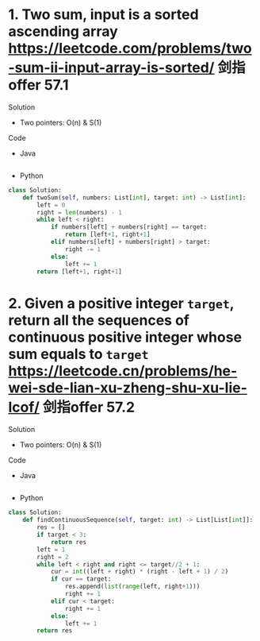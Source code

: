 # 1. Two sum, input is a sorted ascending array https://leetcode.com/problems/two-sum-ii-input-array-is-sorted/ 剑指offer 57.1

Solution

- Two pointers: O(n) & S(1)

Code

- Java

```java

```

- Python

```python
class Solution:
    def twoSum(self, numbers: List[int], target: int) -> List[int]:
        left = 0
        right = len(numbers) - 1
        while left < right:
            if numbers[left] + numbers[right] == target:
                return [left+1, right+1]
            elif numbers[left] + numbers[right] > target:
                right -= 1
            else:
                left += 1
        return [left+1, right+1]
```

# 2. Given a positive integer `target`, return all the sequences of continuous positive integer whose sum equals to `target` https://leetcode.cn/problems/he-wei-sde-lian-xu-zheng-shu-xu-lie-lcof/ 剑指offer 57.2

Solution

- Two pointers: O(n) & S(1)

Code

- Java

```java

```

- Python

```python
class Solution:
    def findContinuousSequence(self, target: int) -> List[List[int]]:
        res = []
        if target < 3:
            return res
        left = 1
        right = 2
        while left < right and right <= target//2 + 1:
            cur = int((left + right) * (right - left + 1) / 2)
            if cur == target:
                res.append(list(range(left, right+1)))
                right += 1
            elif cur < target:
                right += 1
            else:
                left += 1
        return res
```